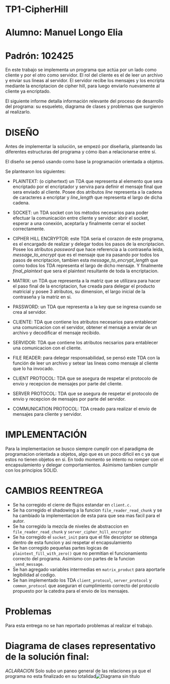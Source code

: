 # TP1-CipherHill
# Alumno: Manuel Longo Elia
# Padrón: 102425

En este trabajo se implementa un programa que actúa por un lado como cliente y por el otro como servidor. El rol del cliente es el de leer un archivo y enviar sus lineas al servidor. El servidor recibe los mensajes y los encripta mediante la encriptacion de cipher hill, para luego enviarlo nuevamente al cliente ya encriptado.

El siguiente informe detalla información relevante del proceso de desarrollo del programa: su esqueleto, diagrama de clases y problemas que surgieron al realizarlo.

# DISEÑO

Antes de implementar la solución, se empezó por diseñarla, planteando las diferentes estructuras del programa y cómo iban a relacionarse entre sí. 

El diseño se pensó usando como base la programación orientada a objetos.

Se plantearon los siguientes:

- PLAINTEXT: (o ciphertext) un TDA que representa al elemento que sera encriptado por el encriptador y servira para definir el mensaje final que sera enviado al cliente. Posee dos atributos *line* representa a la cadena de caracteres a encriptar y *line_length* que representa el largo de dicha cadena.

- SOCKET: un TDA socket con los métodos necesarios para poder efectuar la comunicación entre cliente y servidor: abrir el socket, esperar a una conexión, aceptarla y finalmente cerrar el socket correctamente.

- CIPHER HILL ENCRYPTOR: este TDA seria el corazon de este programa, es el encargado de realizar y delegar todos los pasos de la encriptacion. Posee los atributos *password* que hace referencia a la contraseña leida, *message_to_encrypt* que es el mensaje que ira pasando por todos los pasos de encriptacion, tambien esta *message_to_encrypt_length* que como todos los TDA representa el largo de dicho mensaje. Y finalmente *final_plaintext* que sera el plaintext resultante de toda la encriptacion.

- MATRIX: un TDA que representa a la matriz que se utilizara para hacer el paso final de la encriptacion, fue creada para delegar el producto matricial y posee 3 atributos, su dimension, el largo inicial de la contraseña y la matriz en si.

- PASSWORD: un TDA que representa a la key que se ingresa cuando se crea al servidor.

- CLIENTE: TDA que contiene los atributos necesarios para entablecer una comunicacion con el servidor, obtener el mensaje a enviar de un archivo y decodificar el mensaje recibido.

- SERVIDOR: TDA que contiene los atributos necsarios para entablecer una comunicacion con el cliente.

- FILE READER: para delegar responsabilidad, se pensó este TDA con la función de leer un archivo y setear las lineas como mensaje al cliente que lo ha invocado.

- CLIENT PROTOCOL: TDA que se asegura de respetar el protocolo de envio y recepcion de mensajes por parte del cliente.

- SERVER PROTOCOL: TDA que se asegura de respetar el protocolo de envio y recepcion de mensajes por parte del servidor. 

- COMMUNICATION PROTOCOL: TDA creado para realizar el envio de mensajes para cliente y servidor.

# IMPLEMENTACIÓN

Para la implementacion se busco siempre cumplir con el paradigma de programacion orientada a objetos, algo que es un poco dificil en c ya que estos no tienen objetos en si. En todo momento se intento no romper con el encapsulamiento y delegar comportamientos. Asimismo tambien cumplir con los principios SOLID.

# CAMBIOS REENTREGA

- Se ha corregido el cierre de flujos estandar en `client.c.`
- Se ha corregido el shadowing a la funcion `file_reader_read_chunk` y se ha cambiado la implementacion de esta para que sea mas facil para el autor.
- Se ha corregido la mezcla de niveles de abstraccion en `file_reader_read_chunk` y `server_cipher_hill_encryptor`
- Se ha corregido el `socket_init` para que el file descriptor se obtenga dentro de esta funcion y asi respetar el encapsulamiento
- Se han corregido pequeñas partes logicas de `plaintext_fill_with_zero()` que no permitian el funcionamiento correcto del programa. Asimismo con partes de la funcion `_send_message`.
- Se han agregado variables intermedias en `matrix_product` para aportarle legibilidad al codigo.
- Se han implementado los TDA `client_protocol`, `server_protocol` y `common_protocol` que aseguran el cumplimiento correcto del protocolo propuesto por la catedra para el envio de los mensajes.

# Problemas

Para esta entrega no se han reportado problemas al realizar el trabajo.

# Diagrama de clases representativo de la solución final:

*ACLARACION* Solo subo un paneo general de las relaciones ya que el programa no esta finalizado en su totalidad![Diagrama sin título](https://user-images.githubusercontent.com/45469722/117068306-7ede4300-ad01-11eb-989e-baf025632c39.png)
